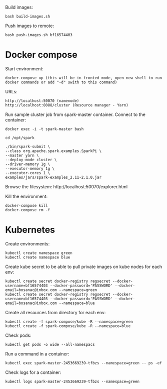 Build images:
```
bash build-images.sh
```

Push images to remote:
```
bash push-images.sh bf16574403
```

# Docker compose

Start environment:
```
docker-compose up (this will be in fronted mode, open new shell to run docker commands or add "-d" swith to this command)
```

URLs:
```
http://localhost:50070 (namenode)
http://localhost:8088/cluster (Resource manager - Yarn)
```

Run sample cluster job from spark-master container. Connect to the container:
```
docker exec -i -t spark-master bash

cd /opt/spark

./bin/spark-submit \
--class org.apache.spark.examples.SparkPi \
--master yarn \
--deploy-mode cluster \
--driver-memory 1g \
--executor-memory 1g \
--executor-cores 1 \
examples/jars/spark-examples_2.11-2.1.0.jar
```

Browse the filesystem: http://localhost:50070/explorer.html

Kill the environment:
```
docker-compose kill
docker-compose rm -f
```

# Kubernetes

Create environments:
```
kubectl create namespace green
kubectl create namespace blue
```

Create kube secret to be able to pull private images on kube nodes for each env:
```
kubectl create secret docker-registry regsecret --docker-username=bf16574403 --docker-password='PASSWORD' --docker-email=bosanac@inbox.com --namespace=green
kubectl create secret docker-registry regsecret --docker-username=bf16574403 --docker-password='PASSWORD' --docker-email=bosanac@inbox.com --namespace=blue
```

Create all resources from directory for each env:
```
kubectl create -f spark-compose/kube -R --namespace=green
kubectl create -f spark-compose/kube -R --namespace=blue
```

Check pods:
```
kubectl get pods -o wide --all-namespacs
```

Run a command in a container:
```
kubectl exec spark-master-2453669239-tfbzs --namespace=green -- ps -ef
```

Check logs for a container:
```
kubectl logs spark-master-2453669239-tfbzs --namespace=green
```

